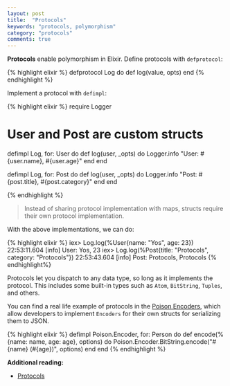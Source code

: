 ```yaml
---
layout: post
title:  "Protocols"
keywords: "protocols, polymorphism"
category: "protocols"
comments: true
---
```


**Protocols** enable polymorphism in Elixir. Define protocols with `defprotocol`:

{% highlight elixir %}
defprotocol Log do
  def log(value, opts)
end
{% endhighlight %}

Implement a protocol with `defimpl`:

{% highlight elixir %}
require Logger
# User and Post are custom structs

defimpl Log, for: User do
  def log(user, _opts) do
    Logger.info "User: #{user.name}, #{user.age}"
  end
end

defimpl Log, for: Post do
  def log(user, _opts) do
    Logger.info "Post: #{post.title}, #{post.category}"
  end
end

{% endhighlight %}

> Instead of sharing protocol implementation with maps, structs require their own protocol implementation.

With the above implementations, we can do:

{% highlight elixir %}
iex> Log.log(%User{name: "Yos", age: 23})
22:53:11.604 [info]  User: Yos, 23
iex> Log.log(%Post{title: "Protocols", category: "Protocols"})
22:53:43.604 [info]  Post: Protocols, Protocols
{% endhighlight%}

Protocols let you dispatch to any data type, so long as it implements the protocol. This includes some built-in types such as `Atom`, `BitString`, `Tuples`, and others.

You can find a real life example of protocols in the [Poison Encoders](https://github.com/devinus/poison#encoder), which allow developers to implement `Encoders` for their own structs for serializing them to JSON.

{% highlight elixir %}
defimpl Poison.Encoder, for: Person do
  def encode(%{name: name, age: age}, options) do
    Poison.Encoder.BitString.encode("#{name} (#{age})", options)
  end
end
{% endhighlight %}

**Additional reading:**

- [Protocols](elixir-lang.org/getting-started/protocols.html)